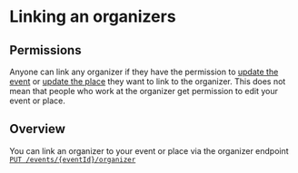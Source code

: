 # Linking an organizers

## Permissions

Anyone can link any organizer if they have the permission to [update the event](../events/update.md) or [update the place](../places/update.md) they want to link to the organizer. This does not mean that people who work at the organizer get permission to edit your event or place.

## Overview

You can link an organizer to your event or place via the organizer endpoint [`PUT /events/{eventId}/organizer`](/reference/operations/update-a-event-organizer)

<!-- 
  @todo
  - Explain who can link which organizers to events/places (= anyone can link any organizer to their own events/places) 
  - Explain that the linked organizer does NOT give permission to people that work at that organisation to make edits to the event
  - Explain how to link
  - Link to guides about finding organizers & creating organizers for info how to get an organizer URI
 -->
